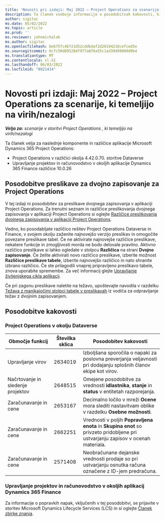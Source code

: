 ```yaml
---
title: 'Novosti pri izdaji: Maj 2022 – Project Operations za scenarije, ki temeljijo na virih/nezalogi'
description: Ta članek vsebuje informacije o posodobitvah kakovosti, ki so bile na voljo v izdaji aplikacije Microsoft Dynamics 365 Project Operations maja 2022 za scenarije, ki temeljijo na virih/nezalogi.
author: sigitac
ms.date: 05/02/2022
ms.topic: article
ms.prod: ''
ms.reviewer: johnmichalak
ms.author: sigitac
ms.openlocfilehash: beb75fc4b721d52cddbdaf2d20194218cefced5e
ms.sourcegitcommit: 6cfc50d89528df977a8f6a55c1ad39d99800d9b4
ms.translationtype: MT
ms.contentlocale: sl-SI
ms.lasthandoff: 06/03/2022
ms.locfileid: "8921414"
---
```

# <a name="whats-new-may-2022---project-operations-for-resourcenon-stocked-based-scenarios"></a>Novosti pri izdaji: Maj 2022 – Project Operations za scenarije, ki temeljijo na virih/nezalogi

_**Velja za:** scenarije v storitvi Project Operations , ki temeljijo na virih/nezalogi_

Ta članek velja za naslednje komponente in različice aplikacije Microsoft Dynamics 365 Project Operations:

- Project Operations v različici okolja 4.42.0.70. storitve Dataverse
- Upravljanje projektov in računovodstvo v okoljih aplikacije Dynamics 365 Finance različice 10.0.26

## <a name="project-operations-dual-write-maps-updates"></a>Posodobitve preslikave za dvojno zapisovanje za Project Operations

V tej izdaji ni posodobitev za preslikave dvojnega zapisovanja v aplikaciji Project Operations. Za trenutni seznam in različice preslikovanja dvojnega zapisovanja v aplikaciji Project Operations si oglejte [Različice preslikovanja dvojnega zapisovanja v aplikaciji Project Operations](../environment/resource-dual-write-maps.md).

Vedno, ko posodabljate različico rešitev Project Operations Dataverse in Finance, v svojem okolju zaženite najnovejšo verzijo preslikav in omogočite povezane preslikave tabel. Če ne aktivirate najnovejše različice preslikave, nekatere funkcije in zmogljivosti morda ne bodo delovale pravilno. Aktivno različico preslikave si lahko ogledate v stolpcu **Različica** na strani **Dvojno zapisovanje**. Če želite aktivirati novo različico preslikave, izberite možnost **Različice preslikave tabele**, izberite najnovejšo različico in nato shranite izbrano različico. Če ste prilagodili vnaprej pripravljeno preslikavo tabele, znova uporabite spremembe. Za več informacij glejte [Upravljanje življenjskega cikla aplikacij](/dynamics365/fin-ops-core/dev-itpro/data-entities/dual-write/app-lifecycle-management).

Če pri zagonu preslikave naletite na težavo, upoštevajte navodila v razdelku [Težava z manjkajočimi stolpci tabele v preslikavah](/dynamics365/fin-ops-core/dev-itpro/data-entities/dual-write/dual-write-troubleshooting-finops-upgrades#missing-table-columns-issue-on-maps) iz vodiča za odpravljanje težav z dvojnim zapisovanjem.

## <a name="quality-updates"></a>Posodobitve kakovosti
### <a name="project-operations-on-dataverse"></a>Project Operations v okolju Dataverse

| Območje funkcij | Številka sklica | Posodobitev kakovosti |
| --- | --- | --- |
| Upravljanje virov | 2634019 | Izboljšana sporočila o napaki za poslovna preverjanja veljavnosti pri dodajanju splošnih članov ekipe kot virov. |
| Načrtovanje in sledenje projektov | 2648515 | Omejene posodobitve za vrednosti **idlastnika**, **stanje** in **status** v entitetah razporejanja. |
| Zaračunavanje in cene | 2653167 | Decimalno ločilo v mreži **Ocene** mora slediti nastavitvam oblike v razdelku **Osebne možnosti**. |
| Zaračunavanje in cene| 2662251 | Vrednosti v poljih **Popravljena enota** in **Skupina enot** so privzeto pridobljene pri ustvarjanju zapisov v ocenah materiala. |
| Zaračunavanje in cene| 2571408 | Neobračunane dejanske vrednosti prodaje so pri ustvarjanju osnutka računa označene z ID-jem predračuna. |

### <a name="project-management-and-accounting-in-dynamics-365-finance"></a>Upravljanje projektov in računovodstvo v okoljih aplikacij Dynamics 365 Finance

Za informacije o popravkih napak, vključenih v tej posodobitvi, se prijavite v storitev Microsoft Dynamics Lifecycle Services (LCS) in si oglejte [Članek zbirke znanja](https://fix.lcs.dynamics.com/Issue/Details?bugId=662864).
